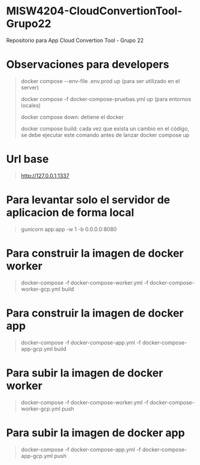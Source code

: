 # MISW4204-CloudConvertionTool-Grupo22
Repositorio para App Cloud Convertion Tool - Grupo 22

# Observaciones para developers
> docker compose --env-file .env.prod up (para ser utilizado en el server)
>
> docker compose -f docker-compose-pruebas.yml up (para entornos locales)
>
> docker compose down: detiene el docker
>
> docker compose build: cada vez que exista un cambio en el código, se debe ejecutar este comando antes de lanzar docker compose up

# Url base
> http://127.0.0.1:1337

# Para levantar solo el servidor de aplicacion de forma local
> gunicorn app:app -w 1 -b 0.0.0.0:8080

# Para construir la imagen de docker worker

> docker-compose
> -f docker-compose-worker.yml
> -f docker-compose-worker-gcp.yml
> build

# Para construir la imagen de docker app

> docker-compose
> -f docker-compose-app.yml
> -f docker-compose-app-gcp.yml
> build

# Para subir la imagen de docker worker

> docker-compose
> -f docker-compose-worker.yml
> -f docker-compose-worker-gcp.yml
> push

# Para subir la imagen de docker app

> docker-compose
> -f docker-compose-app.yml
> -f docker-compose-app-gcp.yml
> push

